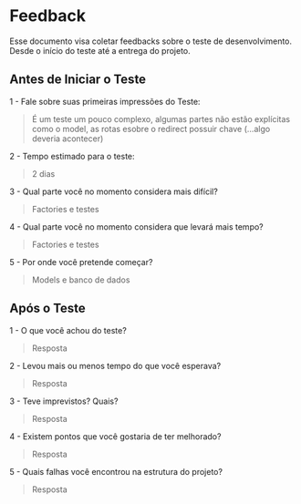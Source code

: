 # Feedback
Esse documento visa coletar feedbacks sobre o teste de desenvolvimento. Desde o início do teste até a entrega do projeto.

## Antes de Iniciar o Teste

1 - Fale sobre suas primeiras impressões do Teste:
> É um teste um pouco complexo, algumas partes não estão explícitas como o model, as rotas esobre o redirect possuir chave (...algo deveria acontecer)

2 - Tempo estimado para o teste:
> 2 dias

3 - Qual parte você no momento considera mais difícil?
> Factories e testes

4 - Qual parte você no momento considera que levará mais tempo?
> Factories e testes

5 - Por onde você pretende começar?
> Models e banco de dados


## Após o Teste

1 - O que você achou do teste?
> Resposta

2 - Levou mais ou menos tempo do que você esperava?
> Resposta

3 - Teve imprevistos? Quais?
> Resposta

4 - Existem pontos que você gostaria de ter melhorado?
> Resposta

5 - Quais falhas você encontrou na estrutura do projeto?
> Resposta